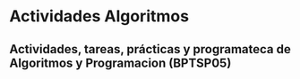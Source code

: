 # **Actividades Algoritmos**
## Actividades, tareas, prácticas y programateca de Algoritmos y Programacion (BPTSP05)
